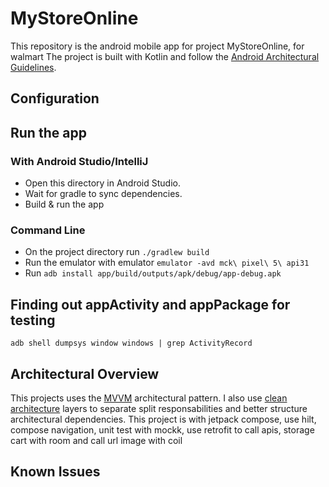 # MyStoreOnline

This repository is the android mobile app for project MyStoreOnline, for walmart
The project is built with Kotlin and follow
the [Android Architectural Guidelines](https://developer.android.com/topic/architecture/intro).

## Configuration


## Run the app

### With Android Studio/IntelliJ

- Open this directory in Android Studio.
- Wait for gradle to sync dependencies.
- Build & run the app

### Command Line

- On the project directory run ```./gradlew build```
- Run the emulator with emulator ```emulator -avd mck\ pixel\ 5\ api31```
- Run ```adb install app/build/outputs/apk/debug/app-debug.apk```

## Finding out appActivity and appPackage for testing

```shell 
adb shell dumpsys window windows | grep ActivityRecord
```

## Architectural Overview

This projects uses
the [MVVM](https://developer.android.com/topic/architecture?hl=pt-br#recommended-app-arch)
architectural pattern.
I also
use [clean architecture](https://blog.cleancoder.com/uncle-bob/2012/08/13/the-clean-architecture.html)
layers to separate split responsabilities and better structure architectural dependencies.
This project is with jetpack compose, use hilt, compose navigation, unit test with mockk, 
use retrofit to call apis, storage cart with room and call url image with coil

## Known Issues

